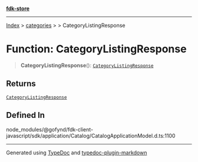 [**fdk-store**](../../../README.md)
***

[Index](../../../API.md) > [categories](../../README.md) > [<internal>](../README.md) > CategoryListingResponse

# Function: CategoryListingResponse

> **CategoryListingResponse**(): [`CategoryListingResponse`](../type-aliases/type-alias.CategoryListingResponse.md)

## Returns

[`CategoryListingResponse`](../type-aliases/type-alias.CategoryListingResponse.md)

## Defined In

node\_modules/@gofynd/fdk-client-javascript/sdk/application/Catalog/CatalogApplicationModel.d.ts:1100

***
Generated using [TypeDoc](https://typedoc.org/) and [typedoc-plugin-markdown](https://www.npmjs.com/package/typedoc-plugin-markdown)
